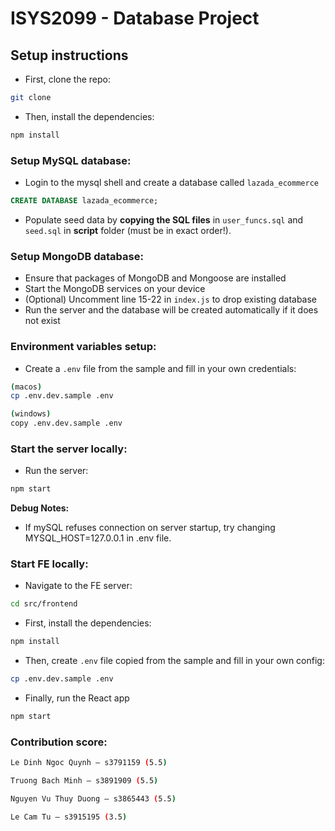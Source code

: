 # ISYS2099 - Database Project

## Setup instructions

- First, clone the repo:

```bash
git clone
```

- Then, install the dependencies:

```bash
npm install
```

### Setup **MySQL** database:

- Login to the mysql shell and create a database called `lazada_ecommerce`

```SQL
CREATE DATABASE lazada_ecommerce;
```

- Populate seed data by **copying the SQL files** in `user_funcs.sql` and `seed.sql` in **script** folder (must be in exact order!).

### Setup MongoDB database:

- Ensure that packages of MongoDB and Mongoose are installed
- Start the MongoDB services on your device
- (Optional) Uncomment line 15-22 in `index.js` to drop existing database
- Run the server and the database will be created automatically if it does not exist

### Environment variables setup:

- Create a `.env` file from the sample and fill in your own credentials:

```bash
(macos)
cp .env.dev.sample .env
```

```bash
(windows)
copy .env.dev.sample .env
```

### Start the server locally:

- Run the server:

```bash
npm start
```

**Debug Notes:**

- If mySQL refuses connection on server startup, try changing MYSQL_HOST=127.0.0.1 in .env file.

### Start FE locally:

- Navigate to the FE server:

```bash
cd src/frontend
```

- First, install the dependencies:

```bash
npm install
```

- Then, create `.env` file copied from the sample and fill in your own config:

```bash
cp .env.dev.sample .env
```

- Finally, run the React app

```bash
npm start
```

### Contribution score:

```bash
Le Dinh Ngoc Quynh – s3791159 (5.5)

Truong Bach Minh – s3891909 (5.5)

Nguyen Vu Thuy Duong – s3865443 (5.5)

Le Cam Tu – s3915195 (3.5)
```
